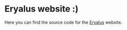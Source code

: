 # Eryalus website :)

Here you can find the source code for the [Eryalus](https://eryalus.dev) website.
